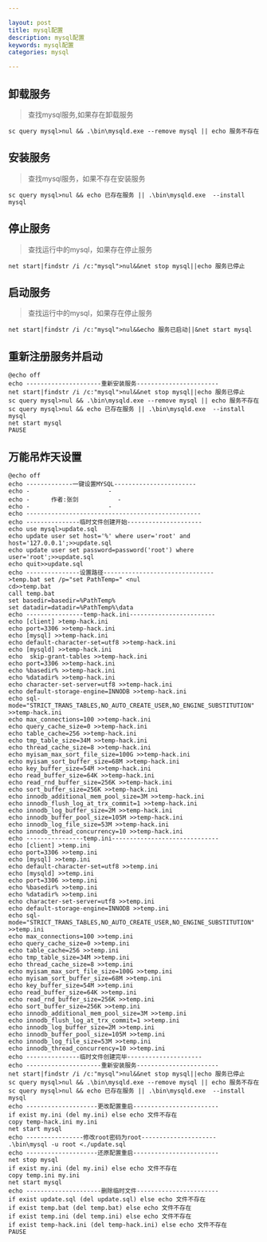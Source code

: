 ```yaml
---

layout: post
title: mysql配置
description: mysql配置
keywords: mysql配置
categories: mysql

---
```

## 卸载服务
>查找mysql服务,如果存在卸载服务

	sc query mysql>nul && .\bin\mysqld.exe --remove mysql || echo 服务不存在
## 安装服务
>查找mysql服务，如果不存在安装服务

	sc query mysql>nul && echo 已存在服务 || .\bin\mysqld.exe  --install mysql
## 停止服务
>查找运行中的mysql，如果存在停止服务

	net start|findstr /i /c:"mysql">nul&&net stop mysql||echo 服务已停止
## 启动服务
>查找运行中的mysql，如果存在停止服务

	net start|findstr /i /c:"mysql">nul&&echo 服务已启动||&net start mysql
## 重新注册服务并启动
	@echo off
	echo ---------------------重新安装服务-----------------------
	net start|findstr /i /c:"mysql">nul&&net stop mysql||echo 服务已停止
	sc query mysql>nul && .\bin\mysqld.exe --remove mysql || echo 服务不存在
	sc query mysql>nul && echo 已存在服务 || .\bin\mysqld.exe  --install mysql
	net start mysql
	PAUSE
## 万能吊炸天设置
	@echo off
	echo -------------一键设置MYSQL-----------------------
	echo -						-
	echo -		作者:张剑			-
	echo -						-
	echo -------------------------------------------------
	echo ---------------临时文件创建开始---------------------
	echo use mysql>update.sql
	echo update user set host='%' where user='root' and host='127.0.0.1';>>update.sql
	echo update user set password=password('root') where user='root';>>update.sql
	echo quit>>update.sql
	echo ---------------设置路径-------------------------------
	>temp.bat set /p="set PathTemp=" <nul 
	cd>>temp.bat
	call temp.bat
	set basedir=basedir=%PathTemp%
	set datadir=datadir=%PathTemp%\data
	echo ----------------temp-hack.ini------------------------
	echo [client] >temp-hack.ini
	echo port=3306 >>temp-hack.ini
	echo [mysql] >>temp-hack.ini
	echo default-character-set=utf8 >>temp-hack.ini
	echo [mysqld] >>temp-hack.ini
	echo  skip-grant-tables >>temp-hack.ini
	echo port=3306 >>temp-hack.ini
	echo %basedir% >>temp-hack.ini
	echo %datadir% >>temp-hack.ini
	echo character-set-server=utf8 >>temp-hack.ini
	echo default-storage-engine=INNODB >>temp-hack.ini
	echo sql-mode="STRICT_TRANS_TABLES,NO_AUTO_CREATE_USER,NO_ENGINE_SUBSTITUTION" >>temp-hack.ini
	echo max_connections=100 >>temp-hack.ini
	echo query_cache_size=0 >>temp-hack.ini
	echo table_cache=256 >>temp-hack.ini
	echo tmp_table_size=34M >>temp-hack.ini
	echo thread_cache_size=8 >>temp-hack.ini
	echo myisam_max_sort_file_size=100G >>temp-hack.ini
	echo myisam_sort_buffer_size=68M >>temp-hack.ini
	echo key_buffer_size=54M >>temp-hack.ini
	echo read_buffer_size=64K >>temp-hack.ini
	echo read_rnd_buffer_size=256K >>temp-hack.ini
	echo sort_buffer_size=256K >>temp-hack.ini
	echo innodb_additional_mem_pool_size=3M >>temp-hack.ini
	echo innodb_flush_log_at_trx_commit=1 >>temp-hack.ini
	echo innodb_log_buffer_size=2M >>temp-hack.ini
	echo innodb_buffer_pool_size=105M >>temp-hack.ini
	echo innodb_log_file_size=53M >>temp-hack.ini
	echo innodb_thread_concurrency=10 >>temp-hack.ini
	echo ----------------temp.ini------------------------------
	echo [client] >temp.ini
	echo port=3306 >>temp.ini
	echo [mysql] >>temp.ini
	echo default-character-set=utf8 >>temp.ini
	echo [mysqld] >>temp.ini
	echo port=3306 >>temp.ini
	echo %basedir% >>temp.ini
	echo %datadir% >>temp.ini
	echo character-set-server=utf8 >>temp.ini
	echo default-storage-engine=INNODB >>temp.ini
	echo sql-mode="STRICT_TRANS_TABLES,NO_AUTO_CREATE_USER,NO_ENGINE_SUBSTITUTION" >>temp.ini
	echo max_connections=100 >>temp.ini
	echo query_cache_size=0 >>temp.ini
	echo table_cache=256 >>temp.ini
	echo tmp_table_size=34M >>temp.ini
	echo thread_cache_size=8 >>temp.ini
	echo myisam_max_sort_file_size=100G >>temp.ini
	echo myisam_sort_buffer_size=68M >>temp.ini
	echo key_buffer_size=54M >>temp.ini
	echo read_buffer_size=64K >>temp.ini
	echo read_rnd_buffer_size=256K >>temp.ini
	echo sort_buffer_size=256K >>temp.ini
	echo innodb_additional_mem_pool_size=3M >>temp.ini
	echo innodb_flush_log_at_trx_commit=1 >>temp.ini
	echo innodb_log_buffer_size=2M >>temp.ini
	echo innodb_buffer_pool_size=105M >>temp.ini
	echo innodb_log_file_size=53M >>temp.ini
	echo innodb_thread_concurrency=10 >>temp.ini
	echo ---------------临时文件创建完毕---------------------
	echo ---------------------重新安装服务-----------------------
	net start|findstr /i /c:"mysql">nul&&net stop mysql||echo 服务已停止
	sc query mysql>nul && .\bin\mysqld.exe --remove mysql || echo 服务不存在
	sc query mysql>nul && echo 已存在服务 || .\bin\mysqld.exe  --install mysql
	echo --------------------更改配置重启------------------------
	if exist my.ini (del my.ini) else echo 文件不存在
	copy temp-hack.ini my.ini
	net start mysql
	echo ----------------修改root密码为root---------------------
	.\bin\mysql -u root <./update.sql
	echo --------------------还原配置重启------------------------
	net stop mysql
	if exist my.ini (del my.ini) else echo 文件不存在
	copy temp.ini my.ini
	net start mysql
	echo ---------------------删除临时文件-----------------------
	if exist update.sql (del update.sql) else echo 文件不存在
	if exist temp.bat (del temp.bat) else echo 文件不存在
	if exist temp.ini (del temp.ini) else echo 文件不存在
	if exist temp-hack.ini (del temp-hack.ini) else echo 文件不存在
	PAUSE







